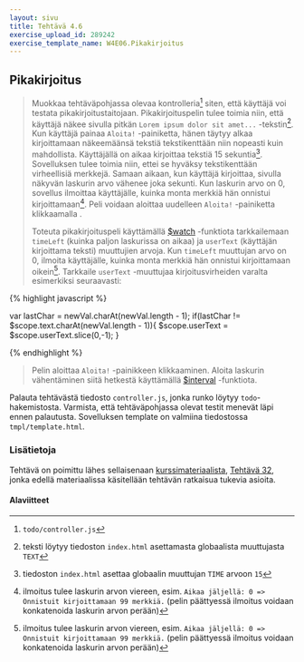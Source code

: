 ```yaml
---
layout: sivu
title: Tehtävä 4.6
exercise_upload_id: 289242
exercise_template_name: W4E06.Pikakirjoitus
---
```


## Pikakirjoitus

> Muokkaa tehtäväpohjassa olevaa kontrolleria[^1] siten, että käyttäjä voi testata pikakirjoitustaitojaan. Pikakirjoituspelin tulee toimia niin, että käyttäjä näkee sivulla pitkän `Lorem ipsum dolor sit amet...` -tekstin[^2]. Kun käyttäjä painaa `Aloita!` -painiketta, hänen täytyy alkaa kirjoittamaan näkeemäänsä tekstiä tekstikenttään niin nopeasti kuin mahdollista. Käyttäjällä on aikaa kirjoittaa tekstiä 15 sekuntia[^3]. Sovelluksen tulee toimia niin, ettei se hyväksy tekstikenttään virheellisiä merkkejä. Samaan aikaan, kun käyttäjä kirjoittaa, sivulla näkyvän laskurin arvo vähenee joka sekunti. Kun laskurin arvo on 0, sovellus ilmoittaa käyttäjälle, kuinka monta merkkiä hän onnistui kirjoittamaan[^4]. Peli voidaan aloittaa uudelleen `Aloita!` -painiketta klikkaamalla .
> 
> Toteuta pikakirjoituspeli käyttämällä [$watch][watch] -funktiota tarkkailemaan `timeLeft` (kuinka paljon laskurissa on aikaa) ja `userText` (käyttäjän kirjoittama teksti) muuttujien  arvoja. Kun `timeLeft` muuttujan arvo on 0, ilmoita käyttäjälle, kuinka monta merkkiä hän onnistui kirjoittamaan oikein[^4]. Tarkkaile `userText` -muuttujaa kirjoitusvirheiden varalta esimerkiksi seuraavasti:

[^1]: `todo/controller.js`
[^2]: teksti löytyy tiedoston `index.html` asettamasta globaalista muuttujasta `TEXT`
[^3]: tiedoston `index.html` asettaa globaalin muuttujan `TIME` arvoon `15`
[^4]: ilmoitus tulee  laskurin arvon viereen, esim. `Aikaa jäljellä: 0 => Onnistuit kirjoittamaan 99 merkkiä.` (pelin päättyessä ilmoitus voidaan konkatenoida laskurin arvon perään)

[watch]: https://docs.angularjs.org/api/ng/type/$rootScope.Scope#$watch

{% highlight javascript %}

   var lastChar = newVal.charAt(newVal.length - 1);
   if(lastChar != $scope.text.charAt(newVal.length - 1)){
      $scope.userText = $scope.userText.slice(0,-1);
   }

{% endhighlight %}

 
> Pelin aloittaa `Aloita!` -painikkeen klikkaaminen. Aloita laskurin vähentäminen siitä hetkestä käyttämällä [$interval][interval] -funktiota.  

[interval]: https://docs.angularjs.org/api/ng/service/$interval

Palauta tehtävästä tiedosto `controller.js`, jonka runko löytyy `todo`-hakemistosta. Varmista, että tehtäväpohjassa olevat testit menevät läpi ennen palautusta. Sovelluksen template on valmiina tiedostossa `tmpl/template.html`.

### Lisätietoja

Tehtävä on poimittu lähes sellaisenaan [kurssimateriaalista][weso],
[Tehtävä 32][tehtävä-32], jonka edellä materiaalissa käsitellään tehtävän ratkaisua tukevia asioita.

[weso]: {{site.baseurl}}/weso/
[tehtävä-32]: {{site.baseurl}}/weso/#vk-4-t32 

#### Alaviitteet






